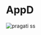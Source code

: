# AppD
![pragati ss](https://user-images.githubusercontent.com/96723315/151562237-2bf7e00f-7dbf-4b3d-af1b-e4855578a542.png)
